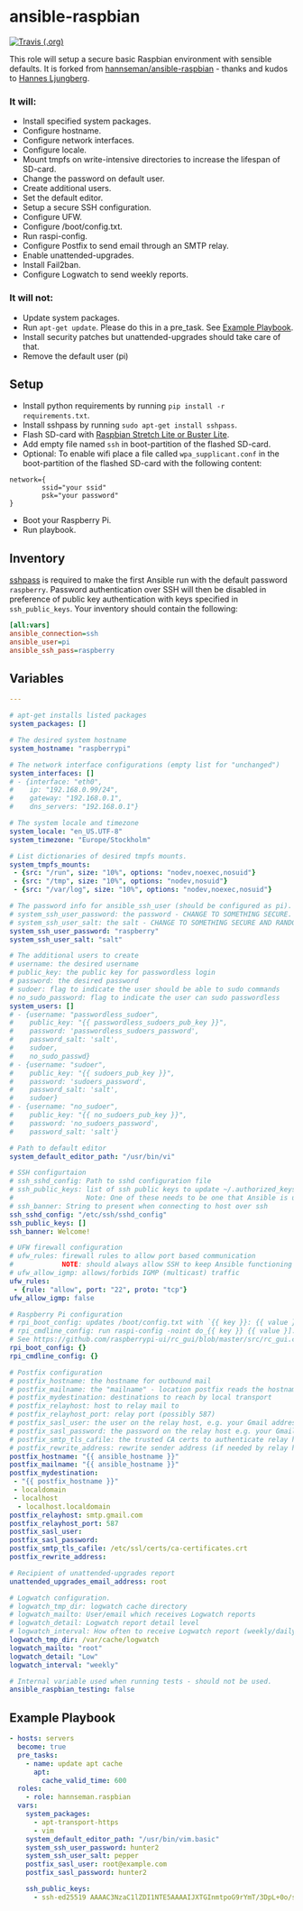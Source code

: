 # ansible-raspbian

[![Travis (.org)](https://api.travis-ci.com/BjoernCFischer/ansible-raspbian.svg?branch=master)](https://travis-ci.com/github/BjoernCFischer/ansible-raspbian)

This role will setup a secure basic Raspbian environment with sensible defaults. It is forked from [hannseman/ansible-raspbian](https://github.com/hannseman/ansible-raspbian) - thanks and kudos to [Hannes Ljungberg](https://github.com/hannseman).

### It will:

 * Install specified system packages.
 * Configure hostname.
 * Configure network interfaces.
 * Configure locale.
 * Mount tmpfs on write-intensive directories to increase the lifespan of SD-card. 
 * Change the password on default user.
 * Create additional users.
 * Set the default editor.
 * Setup a secure SSH configuration.
 * Configure UFW.
 * Configure /boot/config.txt.
 * Run raspi-config.
 * Configure Postfix to send email through an SMTP relay.
 * Enable unattended-upgrades.
 * Install Fail2ban.
 * Configure Logwatch to send weekly reports.

### It will not:

 * Update system packages.
 * Run `apt-get update`. Please do this in a pre_task. See [Example Playbook](#example-playbook).
 * Install security patches but unattended-upgrades should take care of that.
 * Remove the default user (pi) 

## Setup
* Install python requirements by running `pip install -r requirements.txt`.
* Install sshpass by running `sudo apt-get install sshpass`.
* Flash SD-card with [Raspbian Stretch  Lite or Buster Lite](https://www.raspberrypi.org/documentation/installation/installing-images/mac.md).
* Add empty file named `ssh` in boot-partition of the flashed SD-card.
* Optional: To enable wifi place a file called `wpa_supplicant.conf` in the boot-partition of the flashed SD-card with the following content:
```
network={
        ssid="your ssid"
        psk="your password"
}
```
* Boot your Raspberry Pi.
* Run playbook.


## Inventory

[sshpass](https://linux.die.net/man/1/sshpass) is required to make the first Ansible run
with the default password `raspberry`. Password authentication over SSH will then be disabled in
preference of public key authentication with keys specified in `ssh_public_keys`. 
Your inventory should contain the following:

```ini
[all:vars]
ansible_connection=ssh
ansible_user=pi
ansible_ssh_pass=raspberry
```

## Variables

```yaml
---

# apt-get installs listed packages
system_packages: []

# The desired system hostname
system_hostname: "raspberrypi"

# The network interface configurations (empty list for "unchanged")
system_interfaces: []
# - {interface: "eth0",
#    ip: "192.168.0.99/24",
#    gateway: "192.168.0.1",
#    dns_servers: "192.168.0.1"}

# The system locale and timezone
system_locale: "en_US.UTF-8"
system_timezone: "Europe/Stockholm"

# List dictionaries of desired tmpfs mounts.
system_tmpfs_mounts:
 - {src: "/run", size: "10%", options: "nodev,noexec,nosuid"}
 - {src: "/tmp", size: "10%", options: "nodev,nosuid"}
 - {src: "/var/log", size: "10%", options: "nodev,noexec,nosuid"}

# The password info for ansible_ssh_user (should be configured as pi).
# system_ssh_user_password: the password - CHANGE TO SOMETHING SECURE.
# system_ssh_user_salt: the salt - CHANGE TO SOMETHING SECURE AND RANDOM
system_ssh_user_password: "raspberry"
system_ssh_user_salt: "salt"

# The additional users to create
# username: the desired username
# public_key: the public key for passwordless login
# password: the desired password
# sudoer: flag to indicate the user should be able to sudo commands
# no_sudo_password: flag to indicate the user can sudo passwordless
system_users: []
# - {username: "passwordless_sudoer",
#    public_key: "{{ passwordless_sudoers_pub_key }}",
#    password: 'passwordless_sudoers_password',
#    password_salt: 'salt',
#    sudoer,
#    no_sudo_passwd}
# - {username: "sudoer",
#    public_key: "{{ sudoers_pub_key }}",
#    password: 'sudoers_password',
#    password_salt: 'salt',
#    sudoer}
# - {username: "no_sudoer",
#    public_key: "{{ no_sudoers_pub_key }}",
#    password: 'no_sudoers_password',
#    password_salt: 'salt'}

# Path to default editor
system_default_editor_path: "/usr/bin/vi"

# SSH configurtaion
# ssh_sshd_config: Path to sshd configuration file
# ssh_public_keys: list of ssh public keys to update ~/.authorized_keys.
#                  Note: One of these needs to be one that Ansible is using.
# ssh_banner: String to present when connecting to host over ssh
ssh_sshd_config: "/etc/ssh/sshd_config"
ssh_public_keys: []
ssh_banner: Welcome!

# UFW firewall configuration
# ufw_rules: firewall rules to allow port based communication
#            NOTE: should always allow SSH to keep Ansible functioning
# ufw_allow_igmp: allows/forbids IGMP (multicast) traffic
ufw_rules:
 - {rule: "allow", port: "22", proto: "tcp"}
ufw_allow_igmp: false

# Raspberry Pi configuration
# rpi_boot_config: updates /boot/config.txt with `{{ key }}: {{ value }}`
# rpi_cmdline_config: run raspi-config -noint do_{{ key }} {{ value }].
# See https://github.com/raspberrypi-ui/rc_gui/blob/master/src/rc_gui.c#L23-L70
rpi_boot_config: {}
rpi_cmdline_config: {}

# Postfix configuration
# postfix_hostname: the hostname for outbound mail
# postfix_mailname: the "mailname" - location postfix reads the hostname
# postfix_mydestination: destinations to reach by local transport
# postfix_relayhost: host to relay mail to
# postfix_relayhost_port: relay port (possibly 587)
# postfix_sasl_user: the user on the relay host, e.g. your Gmail address
# postfix_sasl_password: the password on the relay host e.g. your Gmail password
# postfix_smtp_tls_cafile: the trusted CA certs to authenticate relay host
# postfix_rewrite_address: rewrite sender address (if needed by relay host)
postfix_hostname: "{{ ansible_hostname }}"
postfix_mailname: "{{ ansible_hostname }}"
postfix_mydestination:
 - "{{ postfix_hostname }}"
 - localdomain
 - localhost
  - localhost.localdomain
postfix_relayhost: smtp.gmail.com
postfix_relayhost_port: 587
postfix_sasl_user:
postfix_sasl_password:
postfix_smtp_tls_cafile: /etc/ssl/certs/ca-certificates.crt
postfix_rewrite_address:

# Recipient of unattended-upgrades report
unattended_upgrades_email_address: root

# Logwatch configuration.
# logwatch_tmp_dir: logwatch cache directory
# logwatch_mailto: User/email which receives Logwatch reports
# logwatch_detail: Logwatch report detail level
# logwatch_interval: How often to receive Logwatch report (weekly/daily)
logwatch_tmp_dir: /var/cache/logwatch
logwatch_mailto: "root"
logwatch_detail: "Low"
logwatch_interval: "weekly"

# Internal variable used when running tests - should not be used.
ansible_raspbian_testing: false
```

## Example Playbook
```yaml
- hosts: servers
  become: true
  pre_tasks:
    - name: update apt cache
      apt:
        cache_valid_time: 600
  roles:
    - role: hannseman.raspbian
  vars:
    system_packages:
      - apt-transport-https
      - vim
    system_default_editor_path: "/usr/bin/vim.basic"
    system_ssh_user_password: hunter2
    system_ssh_user_salt: pepper
    postfix_sasl_user: root@example.com
    postfix_sasl_password: hunter2

    ssh_public_keys:
      - ssh-ed25519 AAAAC3NzaC1lZDI1NTE5AAAAIJXTGInmtpoG9rYmT/3DpL+0o/sH2shys+NwJLo8NnCj
```
